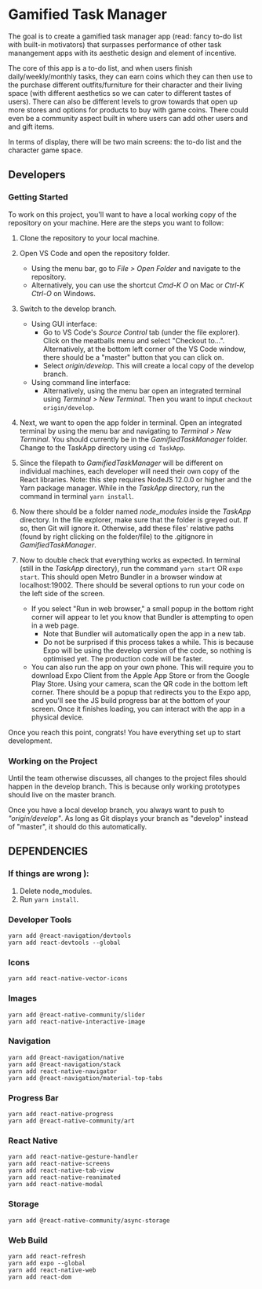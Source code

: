 # Gamified Task Manager

The goal is to create a gamified task manager app (read: fancy to-do list with built-in motivators) that surpasses performance of other task manangement apps with its aesthetic design and element of incentive.

The core of this app is a to-do list, and when users finish daily/weekly/monthly tasks, they can earn coins which they can then use to the purchase different outfits/furniture for their character and their living space (with different aesthetics so we can cater to different tastes of users). There can also be different levels to grow towards that open up more stores and options for products to buy with game coins. There could even be a community aspect built in where users can add other users and and gift items.

In terms of display, there will be two main screens: the to-do list and the character game space.

## Developers

### Getting Started

To work on this project, you'll want to have a local working copy of the repository on your machine. Here are the steps you want to follow:

1. Clone the repository to your local machine.

2. Open VS Code and open the repository folder.

   - Using the menu bar, go to _File > Open Folder_ and navigate to the repository.
   - Alternatively, you can use the shortcut _Cmd-K O_ on Mac or _Ctrl-K Ctrl-O_ on Windows.

3. Switch to the develop branch.

   - Using GUI interface:
     - Go to VS Code's _Source Control_ tab (under the file explorer). Click on the meatballs menu and select "Checkout to...". Alternatively, at the bottom left corner of the VS Code window, there should be a "master" button that you can click on.
     - Select _origin/develop_. This will create a local copy of the develop branch.
   - Using command line interface:
     - Alternatively, using the menu bar open an integrated terminal using _Terminal > New Terminal_. Then you want to input `checkout origin/develop`.

4. Next, we want to open the app folder in terminal. Open an integrated terminal by using the menu bar and navigating to _Terminal > New Terminal_. You should currently be in the _GamifiedTaskManager_ folder. Change to the TaskApp directory using `cd TaskApp`.

5. Since the filepath to _GamifiedTaskManager_ will be different on individual machines, each developer will need their own copy of the React libraries. Note: this step requires NodeJS 12.0.0 or higher and the Yarn package manager. While in the _TaskApp_ directory, run the command in terminal `yarn install`.

6. Now there should be a folder named _node_modules_ inside the _TaskApp_ directory. In the file explorer, make sure that the folder is greyed out. If so, then Git will ignore it. Otherwise, add these files' relative paths (found by right clicking on the folder/file) to the .gitignore in _GamifiedTaskManager_.

7. Now to double check that everything works as expected. In terminal (still in the _TaskApp_ directory), run the command `yarn start` OR `expo start`. This should open Metro Bundler in a browser window at localhost:19002. There should be several options to run your code on the left side of the screen.
   - If you select "Run in web browser," a small popup in the bottom right corner will appear to let you know that Bundler is attempting to open in a web page.
     - Note that Bundler will automatically open the app in a new tab.
     - Do not be surprised if this process takes a while. This is because Expo will be using the develop version of the code, so nothing is optimised yet. The production code will be faster.
   - You can also run the app on your own phone. This will require you to download Expo Client from the Apple App Store or from the Google Play Store. Using your camera, scan the QR code in the bottom left corner. There should be a popup that redirects you to the Expo app, and you'll see the JS build progress bar at the bottom of your screen. Once it finishes loading, you can interact with the app in a physical device.

Once you reach this point, congrats! You have everything set up to start development.

### Working on the Project

Until the team otherwise discusses, all changes to the project files should happen in the develop branch. This is because only working prototypes should live on the master branch.

Once you have a local develop branch, you always want to push to _"origin/develop"_. As long as Git displays your branch as "develop" instead of "master", it should do this automatically.

## DEPENDENCIES

### If things are wrong ):

1. Delete node_modules.
2. Run `yarn install`.

### Developer Tools

```
yarn add @react-navigation/devtools
yarn add react-devtools --global
```

### Icons

```
yarn add react-native-vector-icons
```

### Images

```
yarn add @react-native-community/slider
yarn add react-native-interactive-image
```

### Navigation

```
yarn add @react-navigation/native
yarn add @react-navigation/stack
yarn add react-native-navigator
yarn add @react-navigation/material-top-tabs
```

### Progress Bar

```
yarn add react-native-progress
yarn add @react-native-community/art
```

### React Native
```
yarn add react-native-gesture-handler
yarn add react-native-screens
yarn add react-native-tab-view
yarn add react-native-reanimated
yarn add react-native-modal
```

### Storage

```
yarn add @react-native-community/async-storage
```

### Web Build
```
yarn add react-refresh
yarn add expo --global
yarn add react-native-web
yarn add react-dom
```

